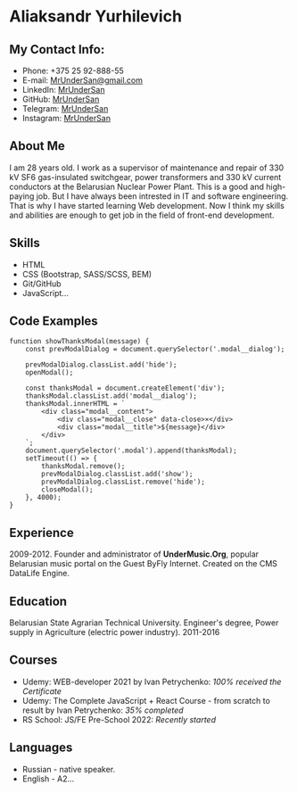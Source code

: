 # **Aliaksandr Yurhilevich**


## My Contact Info:
* Phone: +375 25 92-888-55
* E-mail: MrUnderSan@gmail.com
* LinkedIn: [MrUnderSan](https://www.linkedin.com/in/mrundersan/ "LinkedIn")
* GitHub: [MrUnderSan](https://github.com/MrUnderSan "GitHub")
* Telegram: [MrUnderSan](https://t.me/MrUnderSan "Telegram")
* Instagram: [MrUnderSan](https://www.instagram.com/mrundersan/ "Instagram")


## About Me
I am 28 years old. I work as a supervisor of maintenance and repair of 330 kV SF6 gas-insulated switchgear, power transformers and 330 kV current conductors at the Belarusian Nuclear Power Plant. This is a good and high-paying job. 
But I have always been intrested in IT and software engineering. That is why I have started learning Web development. Now I think my skills and abilities are enough to get job in the field of front-end development.



## Skills
* HTML
* CSS (Bootstrap, SASS/SCSS, BEM)
* Git/GitHub
* JavaScript...


## Code Examples
```
function showThanksModal(message) {
    const prevModalDialog = document.querySelector('.modal__dialog');

    prevModalDialog.classList.add('hide');
    openModal();

    const thanksModal = document.createElement('div');
    thanksModal.classList.add('modal__dialog');
    thanksModal.innerHTML = `
        <div class="modal__content">
            <div class="modal__close" data-close>×</div>
            <div class="modal__title">${message}</div>
        </div>
    `;
    document.querySelector('.modal').append(thanksModal);
    setTimeout(() => {
        thanksModal.remove();
        prevModalDialog.classList.add('show');
        prevModalDialog.classList.remove('hide');
        closeModal();
    }, 4000);
}
```


## Experience
2009-2012.
Founder and administrator of **UnderMusic.Org**, popular Belarusian music portal on the Guest ByFly Internet. Created on the CMS DataLife Engine.


## Education
Belarusian State Agrarian Technical University.
Engineer's degree, Power supply in Agriculture (electric power industry).
2011-2016

## Courses 
* Udemy: WEB-developer 2021 by Ivan Petrychenko: *100% received the Certificate*
* Udemy: The Complete JavaScript + React Course - from scratch to result by Ivan Petrychenko: *35% completed*
* RS School: JS/FE Pre-School 2022: *Recently started*


## Languages
* Russian - native speaker.
* English - A2...
